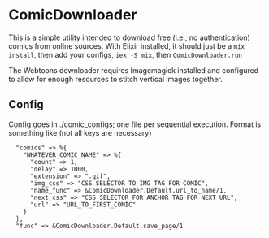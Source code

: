 # ComicDownloader

This is a simple utility intended to download free (i.e., no authentication) comics from online sources. With Elixir installed, it should just be a `mix install`, then add your configs, `iex -S mix`, then `ComicDownloader.run`

The Webtoons downloader requires Imagemagick installed and configured to allow for enough resources to stitch vertical images together.

## Config

Config goes in ./comic_configs; one file per sequential execution. Format is something like (not all keys are necessary)

```
  "comics" => %{
    "WHATEVER_COMIC_NAME" => %{
      "count" => 1,
      "delay" => 1000,
      "extension" => ".gif",
      "img_css" => "CSS SELECTOR TO IMG TAG FOR COMIC",
      "name_func" => &ComicDownloader.Default.url_to_name/1,
      "next_css" => "CSS SELECTOR FOR ANCHOR TAG FOR NEXT URL",
      "url" => "URL_TO_FIRST_COMIC"
    }
  },
  "func" => &ComicDownloader.Default.save_page/1
```
